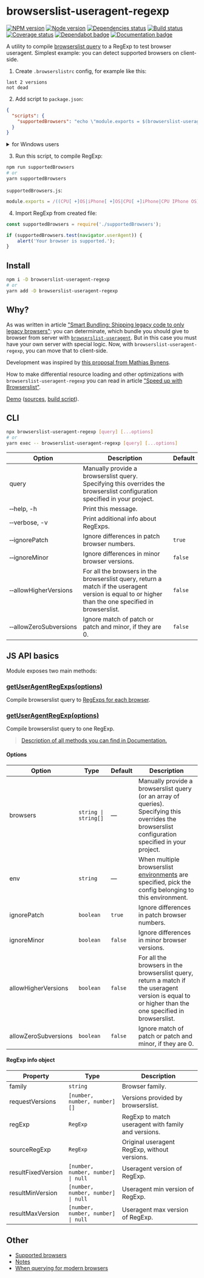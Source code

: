# browserslist-useragent-regexp

[![NPM version][npm]][npm-url]
[![Node version][node]][node-url]
[![Dependencies status][deps]][deps-url]
[![Build status][build]][build-url]
[![Coverage status][coverage]][coverage-url]
[![Dependabot badge][dependabot]][dependabot-url]
[![Documentation badge][documentation]][documentation-url]

[npm]: https://img.shields.io/npm/v/browserslist-useragent-regexp.svg
[npm-url]: https://npmjs.com/package/browserslist-useragent-regexp

[node]: https://img.shields.io/node/v/browserslist-useragent-regexp.svg
[node-url]: https://nodejs.org

[deps]: https://david-dm.org/browserslist/browserslist-useragent-regexp.svg
[deps-url]: https://david-dm.org/browserslist/browserslist-useragent-regexp

[build]: https://img.shields.io/github/workflow/status/browserslist/browserslist-useragent-regexp/CI.svg
[build-url]: https://github.com/browserslist/browserslist-useragent-regexp/actions

[coverage]: https://img.shields.io/coveralls/browserslist/browserslist-useragent-regexp.svg
[coverage-url]: https://coveralls.io/r/browserslist/browserslist-useragent-regexp

[dependabot]: https://api.dependabot.com/badges/status?host=github&repo=browserslist/browserslist-useragent-regexp
[dependabot-url]: https://dependabot.com/

[documentation]: https://img.shields.io/badge/API-Documentation-2b7489.svg
[documentation-url]: https://browserslist.github.io/browserslist-useragent-regexp

A utility to compile [browserslist query](https://github.com/browserslist/browserslist#queries) to a RegExp to test browser useragent. Simplest example: you can detect supported browsers on client-side.

1) Create `.browserslistrc` config, for example like this:

```
last 2 versions
not dead
```

2) Add script to `package.json`:

```json
{
  "scripts": {
    "supportedBrowsers": "echo \"module.exports = $(browserslist-useragent-regexp --allowHigherVersions);\" > supportedBrowsers.js"
  }
}
```

<details>
    <summary>for Windows users</summary>

```json
{
  "scripts": {
    "supportedBrowsers": "(echo module.exports = && browserslist-useragent-regexp --allowHigherVersions) > supportedBrowsers.js"
  }
}
```

</details>

3) Run this script, to compile RegExp:

```bash
npm run supportedBrowsers
# or
yarn supportedBrowsers
```

`supportedBrowsers.js`:

```js
module.exports = /((CPU[ +]OS|iPhone[ +]OS|CPU[ +]iPhone|CPU IPhone OS)[ +]+(11[_\.](3|4)|12[_\.](0|1))(?:[_\.]\d+)?)|(OperaMini(?:\/att)?\/?(\d+)?(?:\.\d+)?(?:\.\d+)?)|(Opera\/.+Opera Mobi.+Version\/46\.0)|(Opera\/46\.0.+Opera Mobi)|(Opera Mobi.+Opera(?:\/|\s+)46\.0)|(SamsungBrowser\/(8|9)\.2)|(Edge\/(17|18)(?:\.0)?)|(HeadlessChrome(?:\/(72|73)\.0\.\d+)?)|((Chromium|Chrome)\/(72|73)\.0(?:\.\d+)?)|(IEMobile[ \/]11\.0)|(Version\/12\.(0|1)(?:\.\d+)?.*Safari\/)|(Trident\/7\.0)|(Firefox\/(65|66)\.0\.\d+)|(Firefox\/(65|66)\.0(pre|[ab]\d+[a-z]*)?)|(([MS]?IE) 11\.0)/;
```

4) Import RegExp from created file:

```js
const supportedBrowsers = require('./supportedBrowsers');

if (supportedBrowsers.test(navigator.userAgent)) {
    alert('Your browser is supported.');
}
```

## Install

```bash
npm i -D browserslist-useragent-regexp
# or
yarn add -D browserslist-useragent-regexp
```

## Why?

As was written in article ["Smart Bundling: Shipping legacy code to only legacy browsers"](https://www.smashingmagazine.com/2018/10/smart-bundling-legacy-code-browsers/): you can determinate, which bundle you should give to browser from server with [`browserslist-useragent`](https://github.com/browserslist/browserslist-useragent). But in this case you must have your own server with special logic. Now, with `browserslist-useragent-regexp`, you can move that to client-side.

Development was inspired by [this proposal from Mathias Bynens](https://twitter.com/mathias/status/1105857829393653761).

How to make differential resource loading and other optimizations with `browserslist-useragent-regexp` you can read in article ["Speed up with Browserslist"](https://dev.to/dangreen/speed-up-with-browserslist-30lh).

[Demo](https://browserslist.github.io/browserslist-useragent-regexp/demo.html) ([sources](https://github.com/browserslist/browserslist-useragent-regexp/blob/7cf6afb7da2b6c77179abb8b8bd1bbcb61cf376a/docs/demo.html#L17-L29), [build script](https://github.com/browserslist/browserslist-useragent-regexp/blob/7cf6afb7da2b6c77179abb8b8bd1bbcb61cf376a/examples/buildDemo.js#L61-L74)).

## CLI

```bash
npx browserslist-useragent-regexp [query] [...options]
# or
yarn exec -- browserslist-useragent-regexp [query] [...options]
```

| Option | Description | Default |
|--------|-------------|---------|
| query | Manually provide a browserslist query. Specifying this overrides the browserslist configuration specified in your project. | |
| &#x2011;&#x2011;help, -h | Print this message. | |
| &#x2011;&#x2011;verbose, -v | Print additional info about RegExps. | |
| &#x2011;&#x2011;ignorePatch | Ignore differences in patch browser numbers. | `true` |
| &#x2011;&#x2011;ignoreMinor | Ignore differences in minor browser versions. | `false` |
| &#x2011;&#x2011;allowHigherVersions | For all the browsers in the browserslist query, return a match if the useragent version is equal to or higher than the one specified in browserslist. | `false` |
| &#x2011;&#x2011;allowZeroSubversions | Ignore match of patch or patch and minor, if they are 0. | `false` |

## JS API basics

Module exposes two main methods:

### [getUserAgentRegExps(options)](https://browserslist.github.io/browserslist-useragent-regexp/modules/index.html#getuseragentregexps)

Compile browserslist query to [RegExps for each browser](#regexp-info-object).

### [getUserAgentRegExp(options)](https://browserslist.github.io/browserslist-useragent-regexp/modules/index.html#getuseragentregexp)

Compile browserslist query to one RegExp.

> [Description of all methods you can find in Documentation.](https://browserslist.github.io/browserslist-useragent-regexp/index.html)

#### Options

| Option | Type | Default | Description |
|--------|------|---------|-------------|
| browsers | `string \| string[]` | — | Manually provide a browserslist query (or an array of queries). Specifying this overrides the browserslist configuration specified in your project. |
| env | `string` | — | When multiple browserslist [environments](https://github.com/ai/browserslist#environments) are specified, pick the config belonging to this environment. |
| ignorePatch | `boolean` | `true` | Ignore differences in patch browser numbers. |
| ignoreMinor | `boolean` | `false` | Ignore differences in minor browser versions. |
| allowHigherVersions | `boolean` | `false` | For all the browsers in the browserslist query, return a match if the useragent version is equal to or higher than the one specified in browserslist. |
| allowZeroSubversions | `boolean` | `false` | Ignore match of patch or patch and minor, if they are 0. |

#### RegExp info object

| Property | Type | Description |
|----------|------|-------------|
| family | `string` | Browser family. |
| requestVersions | `[number, number, number][]` | Versions provided by browserslist. |
| regExp | `RegExp` | RegExp to match useragent with family and versions. |
| sourceRegExp | `RegExp` | Original useragent RegExp, without versions. |
| resultFixedVersion | `[number, number, number] \| null` | Useragent version of RegExp. |
| resultMinVersion | `[number, number, number] \| null` | Useragent min version of RegExp. |
| resultMaxVersion | `[number, number, number] \| null` | Useragent max version of RegExp. |

## Other

- [Supported browsers](https://github.com/browserslist/browserslist-useragent#supported-browsers)
- [Notes](https://github.com/browserslist/browserslist-useragent#notes)
- [When querying for modern browsers](https://github.com/browserslist/browserslist-useragent#when-querying-for-modern-browsers)
